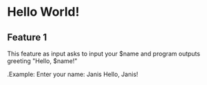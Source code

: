 # Hello World!

## Feature 1
This feature as input asks to input your $name
and program outputs greeting "Hello, $name!"

.Example:
Enter your name: Janis
Hello, Janis!
